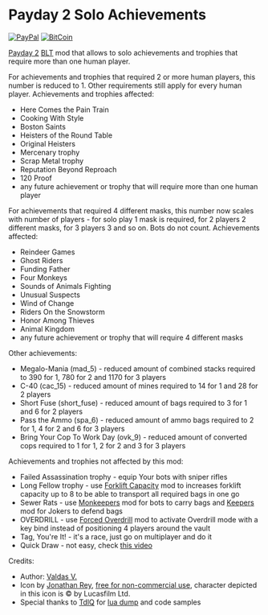 # Payday 2 Solo Achievements
[![PayPal](https://img.shields.io/badge/donate-PayPal-green.svg)](https://paypal.me/valdasvaitiekaitis) [![BitCoin](https://img.shields.io/badge/donate-BitCoin-green.svg)](https://valdasv.lt/bitcoin)

[Payday 2](http://store.steampowered.com/app/218620/PAYDAY_2/) [BLT](https://github.com/JamesWilko/Payday-2-BLT) mod that allows to solo achievements and trophies that require more than one human player.

For achievements and trophies that required 2 or more human players, this number is reduced to 1. Other requirements still apply for every human player. Achievements and trophies affected:
* Here Comes the Pain Train
* Cooking With Style
* Boston Saints
* Heisters of the Round Table
* Original Heisters
* Mercenary trophy
* Scrap Metal trophy
* Reputation Beyond Reproach
* 120 Proof
* any future achievement or trophy that will require more than one human player

For achievements that required 4 different masks, this number now scales with number of players - for solo play 1 mask is required, for 2 players 2 different masks, for 3 players 3 and so on. Bots do not count. Achievements affected:
* Reindeer Games
* Ghost Riders
* Funding Father
* Four Monkeys
* Sounds of Animals Fighting
* Unusual Suspects
* Wind of Change
* Riders On the Snowstorm
* Honor Among Thieves
* Animal Kingdom
* any future achievement or trophy that will require 4 different masks

Other achievements:
* Megalo-Mania (mad_5) - reduced amount of combined stacks required to 390 for 1, 780 for 2 and 1170 for 3 players
* C-40 (cac_15) - reduced amount of mines required to 14 for 1 and 28 for 2 players
* Short Fuse (short_fuse) - reduced amount of bags required to 3 for 1 and 6 for 2 players
* Pass the Ammo (spa_6) - reduced amount of ammo bags required to 2 for 1, 4 for 2 and 6 for 3 players
* Bring Your Cop To Work Day (ovk_9) - reduced amount of converted cops required to 1 for 1, 2 for 2 and 3 for 3 players

Achievements and trophies not affected by this mod:
* Failed Assassination trophy - equip Your bots with sniper rifles
* Long Fellow trophy - use [Forklift Capacity](https://github.com/Cigaras/Payday-2-Forklift-Capacity) mod to increases forklift capacity up to 8 to be able to transport all required bags in one go
* Sewer Rats - use [Monkeepers](http://paydaymods.com/mods/581/MKP) mod for bots to carry bags and [Keepers](http://paydaymods.com/mods/102/KPR) mod for Jokers to defend bags
* OVERDRILL - use [Forced Overdrill](https://github.com/Cigaras/Payday-2-Forced-Overdrill) mod to activate Overdrill mode with a key bind instead of positioning 4 players around the vault
* Tag, You're It! - it's a race, just go on multiplayer and do it
* Quick Draw - not easy, check [this video](https://www.youtube.com/watch?v=wtWzdDBH4YE)

Credits:
* Author: [Valdas V.](https://valdasv.lt)
* Icon by [Jonathan Rey](http://www.iconarchive.com/artist/jonathan-rey.html), [free for non-commercial use](http://www.iconarchive.com/show/star-wars-characters-icons-by-jonathan-rey/Han-Solo-01-icon.html), character depicted in this icon is © by Lucasfilm Ltd.
* Special thanks to [TdlQ](http://steamcommunity.com/id/tdlq) for [lua dump](https://bitbucket.org/TdlQ/payday-2-luajit) and code samples
